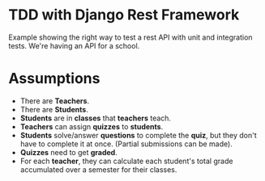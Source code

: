 # TDD with Django Rest Framework

Example showing the right way to test a rest API with unit and integration tests.
We're having an API for a school.

# Assumptions

- There are **Teachers**.
- There are **Students**.
- **Students** are in **classes** that **teachers** teach.
- **Teachers** can assign **quizzes** to **students**.
- **Students** solve/answer **questions** to complete the **quiz**, but they don't have to complete it at once. (Partial submissions can be made).
- **Quizzes** need to get **graded**.
- For each **teacher**, they can calculate each student's total grade accumulated over a semester for their classes.